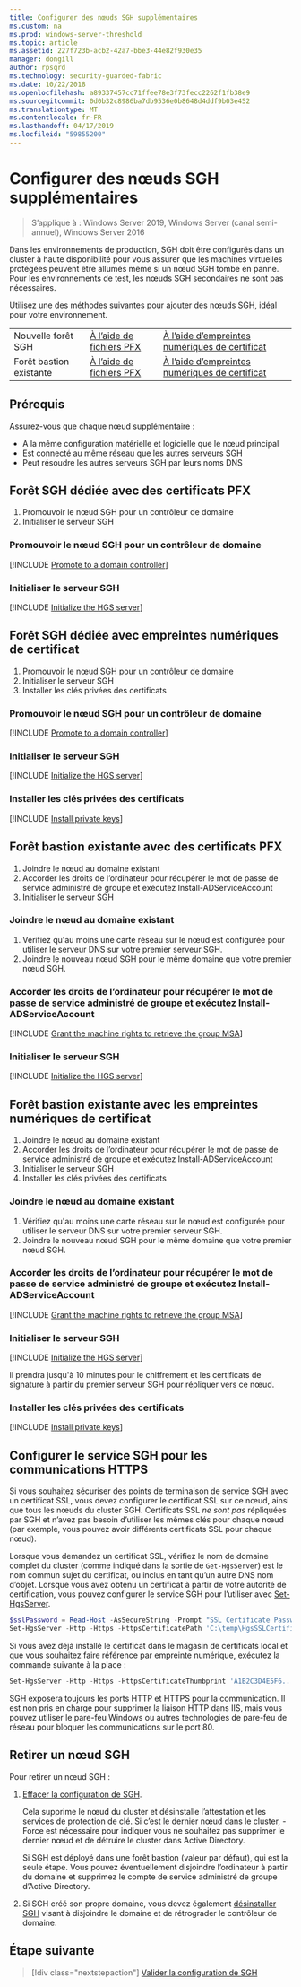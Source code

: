 ```yaml
---
title: Configurer des nœuds SGH supplémentaires
ms.custom: na
ms.prod: windows-server-threshold
ms.topic: article
ms.assetid: 227f723b-acb2-42a7-bbe3-44e82f930e35
manager: dongill
author: rpsqrd
ms.technology: security-guarded-fabric
ms.date: 10/22/2018
ms.openlocfilehash: a89337457cc71ffee78e3f73fecc2262f1fb38e9
ms.sourcegitcommit: 0d0b32c8986ba7db9536e0b8648d4ddf9b03e452
ms.translationtype: MT
ms.contentlocale: fr-FR
ms.lasthandoff: 04/17/2019
ms.locfileid: "59855200"
---
```

# <a name="configure-additional-hgs-nodes"></a>Configurer des nœuds SGH supplémentaires

>S’applique à : Windows Server 2019, Windows Server (canal semi-annuel), Windows Server 2016

Dans les environnements de production, SGH doit être configurés dans un cluster à haute disponibilité pour vous assurer que les machines virtuelles protégées peuvent être allumés même si un nœud SGH tombe en panne. Pour les environnements de test, les nœuds SGH secondaires ne sont pas nécessaires.

Utilisez une des méthodes suivantes pour ajouter des nœuds SGH, idéal pour votre environnement.

|                |                         |                              | 
|----------------|-------------------------|------------------------------|
|Nouvelle forêt SGH  | [À l’aide de fichiers PFX](#dedicated-hgs-forest-with-pfx-certificates) | [À l’aide d’empreintes numériques de certificat](#dedicated-hgs-forest-with-certificate-thumbprints) |
|Forêt bastion existante |  [À l’aide de fichiers PFX](#existing-bastion-forest-with-pfx-certificates) | [À l’aide d’empreintes numériques de certificat](#existing-bastion-forest-with-certificate-thumbprints) |

## <a name="prerequisites"></a>Prérequis

Assurez-vous que chaque nœud supplémentaire : 
- A la même configuration matérielle et logicielle que le nœud principal 
- Est connecté au même réseau que les autres serveurs SGH
- Peut résoudre les autres serveurs SGH par leurs noms DNS

## <a name="dedicated-hgs-forest-with-pfx-certificates"></a>Forêt SGH dédiée avec des certificats PFX

1. Promouvoir le nœud SGH pour un contrôleur de domaine
2. Initialiser le serveur SGH

### <a name="promote-the-hgs-node-to-a-domain-controller"></a>Promouvoir le nœud SGH pour un contrôleur de domaine

[!INCLUDE [Promote to a domain controller](../../../includes/guarded-fabric-promote-domain-controller.md)] 

### <a name="initialize-the-hgs-server"></a>Initialiser le serveur SGH

[!INCLUDE [Initialize the HGS server](../../../includes/guarded-fabric-initialize-hgs-on-the-node.md)] 

## <a name="dedicated-hgs-forest-with-certificate-thumbprints"></a>Forêt SGH dédiée avec empreintes numériques de certificat
 
1. Promouvoir le nœud SGH pour un contrôleur de domaine
2. Initialiser le serveur SGH
3. Installer les clés privées des certificats

### <a name="promote-the-hgs-node-to-a-domain-controller"></a>Promouvoir le nœud SGH pour un contrôleur de domaine

[!INCLUDE [Promote to a domain controller](../../../includes/guarded-fabric-promote-domain-controller.md)] 

### <a name="initialize-the-hgs-server"></a>Initialiser le serveur SGH

[!INCLUDE [Initialize the HGS server](../../../includes/guarded-fabric-initialize-hgs-on-the-node.md)] 

### <a name="install-the-private-keys-for-the-certificates"></a>Installer les clés privées des certificats

[!INCLUDE [Install private keys](../../../includes/guarded-fabric-install-private-keys.md)]

## <a name="existing-bastion-forest-with-pfx-certificates"></a>Forêt bastion existante avec des certificats PFX

1. Joindre le nœud au domaine existant
2. Accorder les droits de l’ordinateur pour récupérer le mot de passe de service administré de groupe et exécutez Install-ADServiceAccount
3. Initialiser le serveur SGH

### <a name="join-the-node-to-the-existing-domain"></a>Joindre le nœud au domaine existant

1. Vérifiez qu'au moins une carte réseau sur le nœud est configurée pour utiliser le serveur DNS sur votre premier serveur SGH.
2. Joindre le nouveau nœud SGH pour le même domaine que votre premier nœud SGH. 

### <a name="grant-the-machine-rights-to-retrieve-gmsa-password-and-run-install-adserviceaccount"></a>Accorder les droits de l’ordinateur pour récupérer le mot de passe de service administré de groupe et exécutez Install-ADServiceAccount

[!INCLUDE [Grant the machine rights to retrieve the group MSA](../../../includes/guarded-fabric-grant-machine-rights-to-retrieve-gmsa.md)] 

### <a name="initialize-the-hgs-server"></a>Initialiser le serveur SGH

[!INCLUDE [Initialize the HGS server](../../../includes/guarded-fabric-initialize-hgs-on-the-node.md)] 

## <a name="existing-bastion-forest-with-certificate-thumbprints"></a>Forêt bastion existante avec les empreintes numériques de certificat

1. Joindre le nœud au domaine existant
2. Accorder les droits de l’ordinateur pour récupérer le mot de passe de service administré de groupe et exécutez Install-ADServiceAccount
3. Initialiser le serveur SGH
4. Installer les clés privées des certificats

### <a name="join-the-node-to-the-existing-domain"></a>Joindre le nœud au domaine existant

1. Vérifiez qu'au moins une carte réseau sur le nœud est configurée pour utiliser le serveur DNS sur votre premier serveur SGH.
2. Joindre le nouveau nœud SGH pour le même domaine que votre premier nœud SGH. 

### <a name="grant-the-machine-rights-to-retrieve-gmsa-password-and-run-install-adserviceaccount"></a>Accorder les droits de l’ordinateur pour récupérer le mot de passe de service administré de groupe et exécutez Install-ADServiceAccount

[!INCLUDE [Grant the machine rights to retrieve the group MSA](../../../includes/guarded-fabric-grant-machine-rights-to-retrieve-gmsa.md)] 

### <a name="initialize-the-hgs-server"></a>Initialiser le serveur SGH

[!INCLUDE [Initialize the HGS server](../../../includes/guarded-fabric-initialize-hgs-on-the-node.md)] 

Il prendra jusqu'à 10 minutes pour le chiffrement et les certificats de signature à partir du premier serveur SGH pour répliquer vers ce nœud.

### <a name="install-the-private-keys-for-the-certificates"></a>Installer les clés privées des certificats

[!INCLUDE [Install private keys](../../../includes/guarded-fabric-install-private-keys.md)]

## <a name="configure-hgs-for-https-communications"></a>Configurer le service SGH pour les communications HTTPS

Si vous souhaitez sécuriser des points de terminaison de service SGH avec un certificat SSL, vous devez configurer le certificat SSL sur ce nœud, ainsi que tous les nœuds du cluster SGH.
Certificats SSL *ne sont pas* répliquées par SGH et n’avez pas besoin d’utiliser les mêmes clés pour chaque nœud (par exemple, vous pouvez avoir différents certificats SSL pour chaque nœud).

Lorsque vous demandez un certificat SSL, vérifiez le nom de domaine complet du cluster (comme indiqué dans la sortie de `Get-HgsServer`) est le nom commun sujet du certificat, ou inclus en tant qu’un autre DNS nom d’objet.
Lorsque vous avez obtenu un certificat à partir de votre autorité de certification, vous pouvez configurer le service SGH pour l’utiliser avec [Set-HgsServer](https://technet.microsoft.com/itpro/powershell/windows/hgsserver/set-hgsserver).

```powershell
$sslPassword = Read-Host -AsSecureString -Prompt "SSL Certificate Password"
Set-HgsServer -Http -Https -HttpsCertificatePath 'C:\temp\HgsSSLCertificate.pfx' -HttpsCertificatePassword $sslPassword
```

Si vous avez déjà installé le certificat dans le magasin de certificats local et que vous souhaitez faire référence par empreinte numérique, exécutez la commande suivante à la place :

```powershell
Set-HgsServer -Http -Https -HttpsCertificateThumbprint 'A1B2C3D4E5F6...'
```

SGH exposera toujours les ports HTTP et HTTPS pour la communication.
Il est non pris en charge pour supprimer la liaison HTTP dans IIS, mais vous pouvez utiliser le pare-feu Windows ou autres technologies de pare-feu de réseau pour bloquer les communications sur le port 80.

## <a name="decommission-an-hgs-node"></a>Retirer un nœud SGH

Pour retirer un nœud SGH :

1. [Effacer la configuration de SGH](guarded-fabric-manage-hgs.md#clearing-the-hgs-configuration).

   Cela supprime le nœud du cluster et désinstalle l’attestation et les services de protection de clé. 
   Si c’est le dernier nœud dans le cluster, - Force est nécessaire pour indiquer vous ne souhaitez pas supprimer le dernier nœud et de détruire le cluster dans Active Directory. 
   
   Si SGH est déployé dans une forêt bastion (valeur par défaut), qui est la seule étape. 
   Vous pouvez éventuellement disjoindre l’ordinateur à partir du domaine et supprimez le compte de service administré de groupe d’Active Directory.

1. Si SGH créé son propre domaine, vous devez également [désinstaller SGH](guarded-fabric-manage-hgs.md#clearing-the-hgs-configuration) visant à disjoindre le domaine et de rétrograder le contrôleur de domaine.



## <a name="next-step"></a>Étape suivante

>[!div class="nextstepaction"]
[Valider la configuration de SGH](guarded-fabric-verify-hgs-configuration.md)

